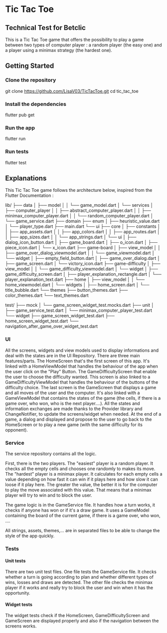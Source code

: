 # Tic Tac Toe

## Technical Test for Betclic

This is a Tic Tac Toe game that offers the possibility to play a game between two types of computer player : a random player (the easy one) and a player using a minimax strategy (the hardest one).

## Getting Started

### Clone the repository

git clone https://github.com/LisaV03/TicTacToe.git
cd tic_tac_toe

### Install the dependencies

flutter pub get

### Run the app

flutter run

### Run tests

flutter test

## Explanations

This Tic Tac Toe game follows the architecture below, inspired from the Flutter Documentation :

lib/
├── data
│ ├── model
│ │ └── game_model.dart
│ └── services
│ ├── computer_player
│ │ ├── abstract_computer_player.dart
│ │ ├── minimax_computer_player.dart
│ │ └── random_computer_player.dart
│ └── game_service.dart
├── domain
├── enum
│ ├── heuristic_value.dart
│ └── player_type.dart
├── main.dart
└── ui
├── core
│ ├── constants
│ │ ├── app_assets.dart
│ │ ├── app_colors.dart
│ │ ├── app_routes.dart
│ │ ├── app_sizes.dart
│ │ └── app_strings.dart
│ └── ui
│ ├── dialog_icon_button.dart
│ ├── game_board.dart
│ ├── o_icon.dart
│ ├── piece_icon.dart
│ └── x_icon.dart
├── game-board
│ ├── view_model
│ │ ├── game_over_dialog_viewmodel.dart
│ │ └── game_viewmodel.dart
│ └── widget
│ ├── empty_field_button.dart
│ ├── game_over_dialog.dart
│ ├── game_screen.dart
│ └── victory_icon.dart
├── game-difficulty
│ ├── view_model
│ │ └── game_difficulty_viewmodel.dart
│ └── widget
│ ├── game_difficulty_screen.dart
│ ├── player_explanation_rectangle.dart
│ └── player_explanation_text.dart
├── home
│ ├── view_model
│ │ └── home_viewmodel.dart
│ └── widgets
│ ├── home_screen.dart
│ └── title_bubble.dart
└── themes
├── button_themes.dart
├── color_themes.dart
└── text_themes.dart

test/
├── mock
│ └── game_screen_widget_test.mocks.dart
├── unit
│ ├── game_service_test.dart
│ └── minimax_computer_player_test.dart
└── widget
├── game_screen_widget_test.dart
├── home_screen_widget_test.dart
└── navigation_after_game_over_widget_test.dart

### UI

All the screens, widgets and view models used to display informations and deal with the states are in the UI Repository. There are three main features/parts. The HomeScreen that's the first screen of this app. It's linked with a HomeViewModel that handles the behaviour of the app when the user click on the "Play" Button. The GameDifficultyScreen that enable the user to choose the difficulty wanted. This screen is also linked to a GameDifficultyViewModel that handles the behaviour of the buttons of the difficulty choice. The last screen is the GameScreen that displays a game and all moves of the user and the computer. It's also linked with a GameViewModel that contains the states of the game (the cells, if there is a game over, who won, who is the next player....). All the states and information exchanges are made thanks to the Provider library and ChangeNotifier, to update the screens/widget when needed.
At the end of a game, a dialog and displayed and propose to the user to go back to the HomeScreen or to play a new game (with the same difficulty for its opponent).

### Service

The service repository contains all the logic.

First, there is the two players.
The "easiest" player is a random player. It checks all the empty cells and chooses one randomly to makes its move.
The "hardest" player is a minimax player. It calculates for each empty cells a value depending on how fast it can win if it plays here and how slow it can loose if it play here. The greater the value, the better it is for the computer to play the move associated with this value. That means that a minimax player will try to win and to block the user.

The game logic is in the GameService file. It handles how a turn works, it checks if anyone has won or if it's a draw game. It uses a GameModel containing the board of the current game, if there is a game over, who won, ....

All strings, assets, themes,... are in separated files to be able to change the style of the app quickly.

### Tests

#### Unit tests

There are two unit test files.
One file tests the GameService file. It checks whether a turn is going according to plan and whether different types of wins, losses and draws are detected.
The other file checks the minimax player if it works and really try to block the user and win when it has the opportunity.

#### Widget tests

The widget tests check if the HomeScreen, GameDifficultyScreen and GameScreen are displayed properly and also if the navigation between the screens works.
